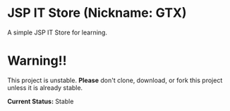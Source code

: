 # JSP IT Store (Nickname: GTX)
A simple JSP IT Store for learning.

# Warning!!
This project is unstable. **Please** don't clone, download, or fork this project unless it is already stable.

**Current Status:** Stable
